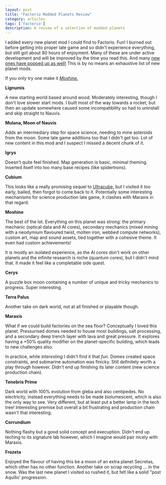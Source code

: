 ```yaml
---
layout: post
title: "Factorio Modded Planets Review"
category: articles
tags: ['factorio']
description: A review of a selection of modded planets
---
```


I added every new planet mod I could find to Factorio. Fun! I burned out before getting into proper late game and so didn't experience everything, but still got about 80 hours of enjoyment. Many of these are under active development and will be improved by the time you read this. And many [new ones have popped up as well!](https://mods.factorio.com/browse?exclude_category=internal&tag=planets&factorio_version=2.0) This is by no means an exhaustive list of new planet mods.

If you only try one make it [_Moshine._](https://mods.factorio.com/mod/Moshine)

**Lignumis**

A new starting world based around wood. Moderately interesting, though I don't
love slower start mods. I built most of the way towards a rocket, but then an
update somewhere caused some incompatibility so had to uninstall and skip
straight to Nauvis.

**Mulana, Moon of Nauvis**

Adds an intermediary step for space science, needing to mine asteroids from the
moon. Some late game additions too that I didn't get too. Lot of new content in
this mod and I suspect I missed a decent chunk of it.

**Igrys**

Doesn't quite feel finished. Map generation is basic, minimal theming. Inserted itself into too many base recipes (like spidertrons).

**Cubium**

This looks like a really promising sequel to
[Ultracube,](/articles/factorio-ultracube-review.html) but I visited it too
early, bailed, then forgot to come back to it. Potentially some interesting
mechanisms for science production late game, it clashes with Maraxis in that
regard.

**Moshine**

The best of the lot. Everything on this planet was strong: the primary mechanic
(optical data and AI cores), secondary mechanics (mixed mining with a neodymium
flavoured twist, molten iron, webbed compute networks), custom art, map and sound
assets, tied together with a cohesive theme. It even had custom achievements!

It is mostly an isolated experience, as the AI cores don't work on other planets
and the infinite research is niche (quantum cores), but I didn't mind that. It
made it feel like a completable side quest.

**Cerys**

A puzzle box moon containing a number of unique and tricky mechanics to progress. Super interesting.

**Terra Palus**

Another take on dark world, not at all finished or playable though.

**Maraxis**

What if we could build factories on the sea floor? Conceptually I loved this planet. Pressurised domes needed to house most buildings, salt processing, and a secondary deep trench layer with lava and great pressure. It explores having a +50% quality modifier on the planet-specific building, which leads to new challenges also.

In practice, while _interesting_ I didn't find it that _fun_. Domes created space constraints, and submarine automation was finicky. Still definitely worth a play through however. Didn't end up finishing its later content (new science production chain).

**Tenebris Prime**

Dark world with 100% evolution from gleba and also centipedes. No electricity, instead everything needs to be made biolumescent, which is also the only way to see. Very different, but at least put a better lamp in the tech tree! Interesting premise but overall a bit frustrating and production chain wasn't that interesting.

**Corrundium**

Nothing flashy but a good solid concept and execuption. Didn't end up teching to its signature lab however, which I imagine would pair nicely with Maraxis.

**Frozeta**

Enjoyed the flavour of having this be a moon of an extra planet Secretas, which other has no other function. Another take on scrap recycling ... in the snow. Was the last new planet I visited so rushed it, but felt like a solid "post Aquillo' progression.